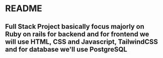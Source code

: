 # README

## Full Stack Project basically focus majorly on Ruby on rails for backend and for frontend we will use HTML, CSS and Javascript, TailwindCSS and for database we'll use PostgreSQL